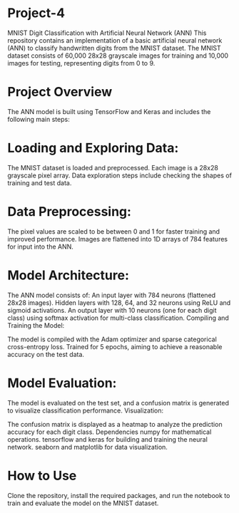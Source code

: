 # Project-4
MNIST Digit Classification with Artificial Neural Network (ANN)
This repository contains an implementation of a basic artificial neural network (ANN) to classify handwritten digits from the MNIST dataset. The MNIST dataset consists of 60,000 28x28 grayscale images for training and 10,000 images for testing, representing digits from 0 to 9.

# Project Overview
The ANN model is built using TensorFlow and Keras and includes the following main steps:

# Loading and Exploring Data:

The MNIST dataset is loaded and preprocessed. Each image is a 28x28 grayscale pixel array.
Data exploration steps include checking the shapes of training and test data.
# Data Preprocessing:

The pixel values are scaled to be between 0 and 1 for faster training and improved performance.
Images are flattened into 1D arrays of 784 features for input into the ANN.
# Model Architecture:

The ANN model consists of:
An input layer with 784 neurons (flattened 28x28 images).
Hidden layers with 128, 64, and 32 neurons using ReLU and sigmoid activations.
An output layer with 10 neurons (one for each digit class) using softmax activation for multi-class classification.
Compiling and Training the Model:

The model is compiled with the Adam optimizer and sparse categorical cross-entropy loss.
Trained for 5 epochs, aiming to achieve a reasonable accuracy on the test data.
# Model Evaluation:

The model is evaluated on the test set, and a confusion matrix is generated to visualize classification performance.
Visualization:

The confusion matrix is displayed as a heatmap to analyze the prediction accuracy for each digit class.
Dependencies
numpy for mathematical operations.
tensorflow and keras for building and training the neural network.
seaborn and matplotlib for data visualization.
# How to Use
Clone the repository, install the required packages, and run the notebook to train and evaluate the model on the MNIST dataset.

